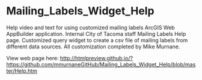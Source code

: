 # Mailing_Labels_Widget_Help
Help video and text for using customized mailing labels ArcGIS Web AppBuilder application. 
Internal City of Tacoma staff Mailing Labels Help page.  Customized query widget to create a csv file of mailing labels from different data sources.  All customization completed by Mike Murnane.

View web page here: http://htmlpreview.github.io/?https://github.com/mmurnaneGitHub/Mailing_Labels_Widget_Help/blob/master/Help.htm 
